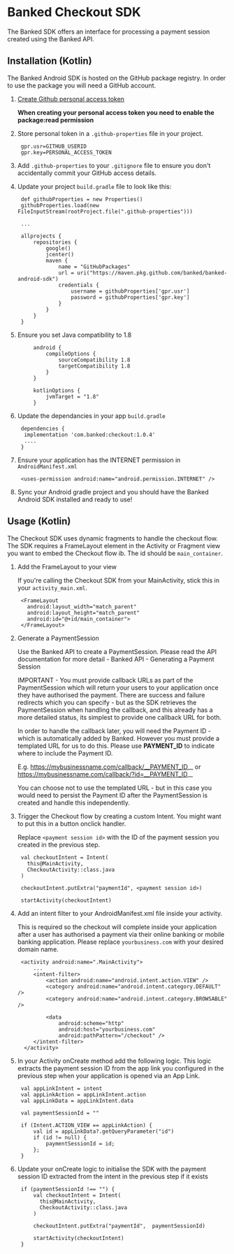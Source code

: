 
# Banked Checkout SDK

The Banked SDK offers an interface for processing a payment session created using the Banked API.

## Installation (Kotlin)

The Banked Android SDK is hosted on the GitHub package registry. In order to use the package you will need a GitHub account.

1) [Create Github personal access token](https://help.github.com/en/github/authenticating-to-github/creating-a-personal-access-token-for-the-command-line)

	**When creating your personal access token you need to enable the package:read permission**

1) Store personal token in a `.github-properties` file in your project. 

        gpr.usr=GITHUB_USERID
        gpr.key=PERSONAL_ACCESS_TOKEN

1) Add `.github-properties` to your `.gitignore` file to ensure you don't accidentally commit your GitHub access details.
1) Update your project `build.gradle` file to look like this:

        def githubProperties = new Properties()
        githubProperties.load(new FileInputStream(rootProject.file(".github-properties")))

        ...

        allprojects {
            repositories {
                google()
                jcenter()
                maven {
                    name = "GitHubPackages"
                    url = uri("https://maven.pkg.github.com/banked/banked-android-sdk")
                    credentials {
                        username = githubProperties['gpr.usr']
                        password = githubProperties['gpr.key']
                    }
                }
            }
        }

1) Ensure you set Java compatibility to 1.8

            android {
                compileOptions {
                    sourceCompatibility 1.8
                    targetCompatibility 1.8
                }
            }

            kotlinOptions {
                jvmTarget = "1.8"
            }

1) Update the dependancies in your app `build.gradle`

        dependencies {
         implementation 'com.banked:checkout:1.0.4'
         ....
        }
        
1) Ensure your application has the INTERNET permission in `AndroidManifest.xml`

        <uses-permission android:name="android.permission.INTERNET" />
        
1) Sync your Android gradle project and you should have the Banked Android SDK installed and ready to use!

## Usage (Kotlin)

The Checkout SDK uses dynamic fragments to handle the checkout flow. The SDK requires a FrameLayout element in the Activity or Fragment view you want to embed the Checkout flow ib. The id should be `main_container`.

1) Add the FrameLayout to your view
	
	If you're calling the Checkout SDK from your MainActivity, stick this in your `activity_main.xml`.

        <FrameLayout
          android:layout_width="match_parent"
          android:layout_height="match_parent"
          android:id="@+id/main_container">
        </FrameLayout>
    
1) Generate a PaymentSession

	Use the Banked API to create a PaymentSession. Please read the API documentation for more detail - Banked API - Generating a Payment Session

	IMPORTANT - You must provide callback URLs as part of the PaymentSession which will return your users to your application once they have authorised the payment. There are success and failure redirects which you can specify - but as the SDK retrieves the PaymentSession when handling the callback, and this already has a more detailed status, its simplest to provide one callback URL for both.

	In order to handle the callback later, you will need the Payment ID - which is automatically added by Banked. However you must provide a templated URL for us to do this. Please use __PAYMENT_ID__ to indicate where to include the Payment ID.

	E.g. https://mybusinessname.com/callback/__PAYMENT_ID__ or https://mybusinessname.com/callback/?id=__PAYMENT_ID__

	You can choose not to use the templated URL - but in this case you would need to persist the Payment ID after the PaymentSession is created and handle this independently.

1) Trigger the Checkout flow by creating a custom Intent. You might want to put this in a button onclick handler.
	 
	 Replace `<payment session id>` with the ID of the payment session you created in the previous step.

        val checkoutIntent = Intent(
          this@MainActivity,
          CheckoutActivity::class.java
        )

        checkoutIntent.putExtra("paymentId", <payment session id>)

        startActivity(checkoutIntent)
        
1) Add an intent filter to your AndroidManifest.xml file inside your activity.

	 This is required so the checkout will complete inside your application after a user has authorised a payment via their online banking or mobile banking application. Please replace `yourbusiness.com` with your desired domain name.

        <activity android:name=".MainActivity">
            ...    
            <intent-filter>
                <action android:name="android.intent.action.VIEW" />
                <category android:name="android.intent.category.DEFAULT" />
                <category android:name="android.intent.category.BROWSABLE" />

                <data
                    android:scheme="http"
                    android:host="yourbusiness.com"
                    android:pathPattern="/checkout" />
            </intent-filter>
         </activity>

1) In your Activity onCreate method add the following logic. This logic extracts the payment session ID from the app link you configured in the previous step when your application is opened via an App Link.

        val appLinkIntent = intent
        val appLinkAction = appLinkIntent.action
        val appLinkData = appLinkIntent.data

        val paymentSessionId = ""

        if (Intent.ACTION_VIEW == appLinkAction) {
            val id = appLinkData?.getQueryParameter("id")
            if (id != null) {
                paymentSessionId = id;
            };
        } 

1) Update your onCreate logic to initialise the SDK with the payment session ID extracted from the intent in the previous step if it exists

		if (paymentSessionId !== "") {
	        val checkoutIntent = Intent(
	          this@MainActivity,
	          CheckoutActivity::class.java
	        )

	        checkoutIntent.putExtra("paymentId",  paymentSessionId)

	        startActivity(checkoutIntent)
		}
